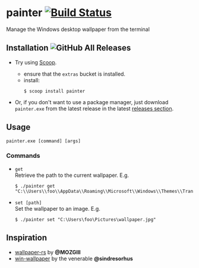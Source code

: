 # painter [![Build Status](https://travis-ci.org/lptstr/painter.svg?branch=master)](https://travis-ci.org/lptstr/painter)
Manage the Windows desktop wallpaper from the terminal

## Installation ![GitHub All Releases](https://img.shields.io/github/downloads/lptstr/painter/total.svg)
- Try using [Scoop](https://scoop.sh). <br>
  - ensure that the `extras` bucket is installed.
  - install:
    ```
    $ scoop install painter
    ```

- Or, if you don't want to use a package manager, just download `painter.exe` from the latest release in the latest [releases section](https://github.com/lptstr/painter/releases).

## Usage 
```
painter.exe [command] [args]
```

### Commands
- `get` <br>
  Retrieve the path to the current wallpaper. E.g.
  ```
  $ ./painter get
  "C:\\Users\\foo\\AppData\\Roaming\\Microsoft\\Windows\\Themes\\TranscodedWallpaper"
  ```
- `set [path]` <br >
  Set the wallpaper to an image. E.g.
  ```
  $ ./painter set "C:\Users\foo\Pictures\wallpaper.jpg"
  ```
## Inspiration
- [wallpaper-rs](https://github.com/MOZGIII/wallpaper-rs) by **@MOZGIII**
- [win-wallpaper](https://github.com/sindresorhus/win-wallpaper) by the venerable **@sindresorhus**

